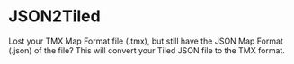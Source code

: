 # JSON2Tiled
Lost your TMX Map Format file (.tmx), but still have the JSON Map Format (.json) of the file? This will convert your Tiled JSON file to the TMX format. 
